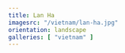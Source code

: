 ```yaml
---
title: Lan Ha
imagesrc: "/vietnam/lan-ha.jpg"
orientation: landscape
galleries: [ "vietnam" ]
---
```

